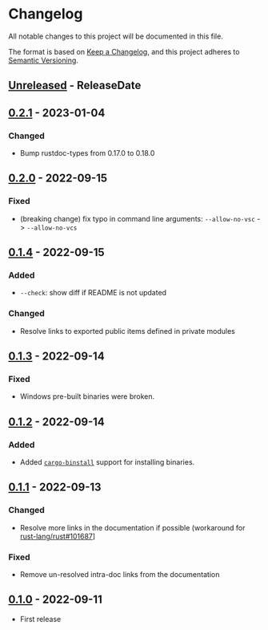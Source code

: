 # Changelog

All notable changes to this project will be documented in this file.

The format is based on [Keep a Changelog](https://keepachangelog.com/en/1.1.0/),
and this project adheres to [Semantic Versioning](https://semver.org/spec/v2.0.0.html).

<!-- next-header -->

## [Unreleased] - ReleaseDate

## [0.2.1] - 2023-01-04

### Changed

* Bump rustdoc-types from 0.17.0 to 0.18.0

## [0.2.0] - 2022-09-15

### Fixed

* (breaking change) fix typo in command line arguments: `--allow-no-vsc` -> `--allow-no-vcs`

## [0.1.4] - 2022-09-15

### Added

* `--check`: show diff if README is not updated

### Changed

* Resolve links to exported public items defined in private modules

## [0.1.3] - 2022-09-14

### Fixed

* Windows pre-built binaries were broken.

## [0.1.2] - 2022-09-14

### Added

* Added [`cargo-binstall`] support for installing binaries.

[`cargo-binstall`]: https://github.com/cargo-bins/cargo-binstall

## [0.1.1] - 2022-09-13

### Changed

* Resolve more links in the documentation if possible (workaround for [rust-lang/rust#101687](https://github.com/rust-lang/rust/issues/101687)]

### Fixed

* Remove un-resolved intra-doc links from the documentation

## [0.1.0] - 2022-09-11

* First release

<!-- next-url -->
[Unreleased]: https://github.com/gifnksm/cargo-sync-rdme/compare/v0.2.1...HEAD
[0.2.1]: https://github.com/gifnksm/cargo-sync-rdme/compare/v0.2.0...v0.2.1
[0.2.0]: https://github.com/gifnksm/cargo-sync-rdme/compare/v0.1.4...v0.2.0
[0.1.4]: https://github.com/gifnksm/cargo-sync-rdme/compare/v0.1.3...v0.1.4
[0.1.3]: https://github.com/gifnksm/cargo-sync-rdme/compare/v0.1.2...v0.1.3
[0.1.2]: https://github.com/gifnksm/cargo-sync-rdme/compare/v0.1.1...v0.1.2
[0.1.1]: https://github.com/gifnksm/cargo-sync-rdme/compare/v0.1.0...v0.1.1
[0.1.0]: https://github.com/gifnksm/cargo-sync-rdme/commits/v0.1.0
